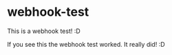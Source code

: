 # webhook-test
This is a webhook test! :D

If you see this the webhook test worked. It really did! :D
